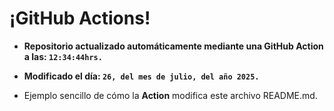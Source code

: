 # ¡GitHub Actions!
* **Repositorio actualizado automáticamente mediante una GitHub Action a las: `12:34:44hrs.`**
* **Modificado el día: `26, del mes de julio, del año 2025.`**

* Ejemplo sencillo de cómo la **Action** modifica este archivo README.md.

